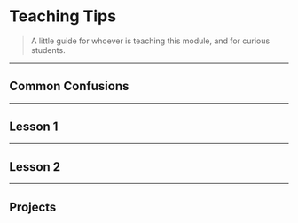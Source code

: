 # Teaching Tips

> A little guide for whoever is teaching this module, and for curious students.

---

## Common Confusions

---

## Lesson 1

---

## Lesson 2

---

## Projects
